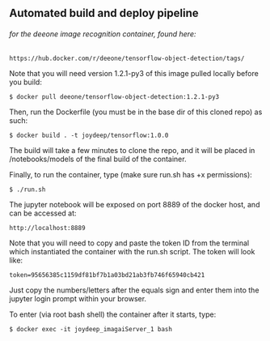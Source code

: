 ## Automated build and deploy pipeline 
###### for the deeone image recognition container, found here:
```
https://hub.docker.com/r/deeone/tensorflow-object-detection/tags/
```
Note that you will need version 1.2.1-py3 of this image pulled locally before you build:
```
$ docker pull deeone/tensorflow-object-detection:1.2.1-py3
```
Then, run the Dockerfile (you must be in the base dir of this cloned repo) as such: 
```
$ docker build . -t joydeep/tensorflow:1.0.0
```
The build will take a few minutes to clone the repo, and it will be placed in /notebooks/models of the final build of the container.

Finally, to run the container, type (make sure run.sh has +x permissions):
```
$ ./run.sh 
```
The jupyter notebook will be exposed on port 8889 of the docker host, and can be accessed at:
```
http://localhost:8889
```
Note that you will need to copy and paste the token ID from the terminal which instantiated the container with the run.sh script. The token will look like:
```
token=95656385c1159df81bf7b1a03bd21ab3fb746f65940cb421
```
Just copy the numbers/letters after the equals sign and enter them into the jupyter login prompt within your browser.

To enter (via root bash shell) the container after it starts, type:
```
$ docker exec -it joydeep_imagaiServer_1 bash
```
